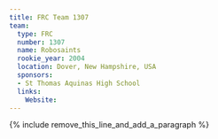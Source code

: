 ```yaml
---
title: FRC Team 1307
team:
  type: FRC
  number: 1307
  name: Robosaints
  rookie_year: 2004
  location: Dover, New Hampshire, USA
  sponsors:
  - St Thomas Aquinas High School
  links:
    Website:
---
```


{% include remove_this_line_and_add_a_paragraph %}